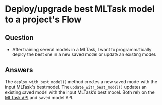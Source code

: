 # Deploy/upgrade best MLTask model to a project's Flow

## Question
* After training several models in a MLTask, I want to programmatically deploy the best one in a new saved model or update an existing model.

## Answers
The `deploy_with_best_model()` method creates a new saved model with the input MLTask's best model. The `update_with_best_model()` updates an existing saved model with the input MLTask's best model. Both rely on the [MLTask API](https://doc.dataiku.com/dss/latest/python-api/ml.html#interaction-with-a-ml-task) and saved model API. 
